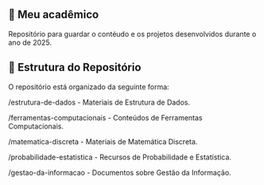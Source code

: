 ## 📌 Meu acadêmico

Repositório para guardar o contéudo e os projetos desenvolvidos durante o ano de 2025.

## 📂 Estrutura do Repositório

O repositório está organizado da seguinte forma:

/estrutura-de-dados - Materiais de Estrutura de Dados.

/ferramentas-computacionais - Conteúdos de Ferramentas Computacionais.

/matematica-discreta - Materiais de Matemática Discreta.

/probabilidade-estatistica - Recursos de Probabilidade e Estatística.

/gestao-da-informacao - Documentos sobre Gestão da Informação.
